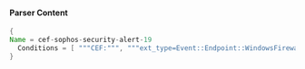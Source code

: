 #### Parser Content
```Java
{
Name = cef-sophos-security-alert-19
  Conditions = [ """CEF:""", """ext_type=Event::Endpoint::WindowsFirewall::Blocked""" ]
}
```